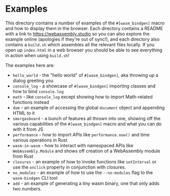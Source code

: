 # Examples

This directory contains a number of examples of the `#[wasm_bindgen]` macro and
how to display them in the browser. Each directory contains a README with a link
to https://webassembly.studio so you can also explore the example online
(apologies if they're out of sync!), and each directory also contains a
`build.sh` which assembles all the relevant files locally. If you open up
`index.html` in a web browser you should be able to see everything in action
when using `build.sh`!

The examples here are:

* `hello_world` - the "hello world" of `#[wasm_bindgen]`, aka throwing up a
  dialog greeting you
* `console_log` - a showcase of `#[wasm_bindgen]` importing classes and how to
  bind `console.log`
* `math` - like `console_log` except showing how to import Math-related
  functions instead
* `dom` - an example of accessing the global `document` object and appending
  HTML to it
* `smorgasboard` - a bunch of features all thrown into one, showing off the
  various capabilities of the `#[wasm_bindgen]` macro and what you can do with
  it from JS
* `performance` - how to import APIs like `performance.now()` and time various
  operations in Rust
* `wasm-in-wasm` - how to interact with namespaced APIs like
  `WebAssembly.Module` and shows off creation of a WebAssembly module from Rust
* `closures` - an example of how to invoke functions like `setInterval` or use
  the `onclick` property in conjunction with closures.
* `no_modules` - an example of how to use the `--no-modules` flag to
  the `wasm-bindgen` CLI tool
* `add` - an example of generating a tiny wasm binary, one that only adds two
  numbers.
